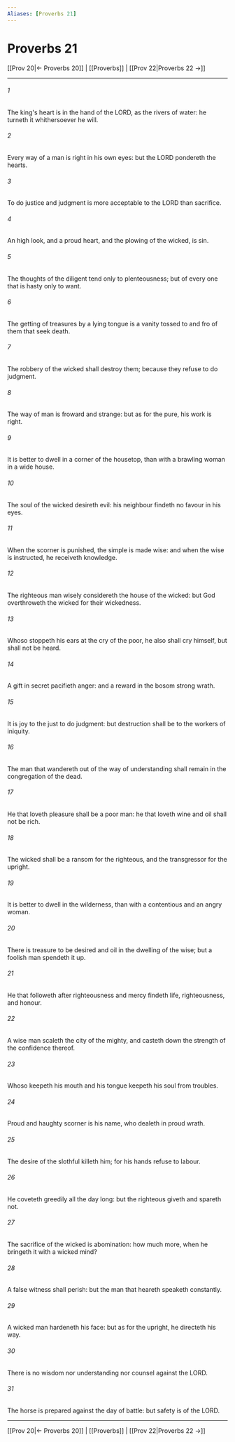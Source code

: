 ```yaml
---
Aliases: [Proverbs 21]
---
```

# Proverbs 21

[[Prov 20|← Proverbs 20]] | [[Proverbs]] | [[Prov 22|Proverbs 22 →]]
***



###### 1 
The king's heart is in the hand of the LORD, as the rivers of water: he turneth it whithersoever he will. 

###### 2 
Every way of a man is right in his own eyes: but the LORD pondereth the hearts. 

###### 3 
To do justice and judgment is more acceptable to the LORD than sacrifice. 

###### 4 
An high look, and a proud heart, and the plowing of the wicked, is sin. 

###### 5 
The thoughts of the diligent tend only to plenteousness; but of every one that is hasty only to want. 

###### 6 
The getting of treasures by a lying tongue is a vanity tossed to and fro of them that seek death. 

###### 7 
The robbery of the wicked shall destroy them; because they refuse to do judgment. 

###### 8 
The way of man is froward and strange: but as for the pure, his work is right. 

###### 9 
It is better to dwell in a corner of the housetop, than with a brawling woman in a wide house. 

###### 10 
The soul of the wicked desireth evil: his neighbour findeth no favour in his eyes. 

###### 11 
When the scorner is punished, the simple is made wise: and when the wise is instructed, he receiveth knowledge. 

###### 12 
The righteous man wisely considereth the house of the wicked: but God overthroweth the wicked for their wickedness. 

###### 13 
Whoso stoppeth his ears at the cry of the poor, he also shall cry himself, but shall not be heard. 

###### 14 
A gift in secret pacifieth anger: and a reward in the bosom strong wrath. 

###### 15 
It is joy to the just to do judgment: but destruction shall be to the workers of iniquity. 

###### 16 
The man that wandereth out of the way of understanding shall remain in the congregation of the dead. 

###### 17 
He that loveth pleasure shall be a poor man: he that loveth wine and oil shall not be rich. 

###### 18 
The wicked shall be a ransom for the righteous, and the transgressor for the upright. 

###### 19 
It is better to dwell in the wilderness, than with a contentious and an angry woman. 

###### 20 
There is treasure to be desired and oil in the dwelling of the wise; but a foolish man spendeth it up. 

###### 21 
He that followeth after righteousness and mercy findeth life, righteousness, and honour. 

###### 22 
A wise man scaleth the city of the mighty, and casteth down the strength of the confidence thereof. 

###### 23 
Whoso keepeth his mouth and his tongue keepeth his soul from troubles. 

###### 24 
Proud and haughty scorner is his name, who dealeth in proud wrath. 

###### 25 
The desire of the slothful killeth him; for his hands refuse to labour. 

###### 26 
He coveteth greedily all the day long: but the righteous giveth and spareth not. 

###### 27 
The sacrifice of the wicked is abomination: how much more, when he bringeth it with a wicked mind? 

###### 28 
A false witness shall perish: but the man that heareth speaketh constantly. 

###### 29 
A wicked man hardeneth his face: but as for the upright, he directeth his way. 

###### 30 
There is no wisdom nor understanding nor counsel against the LORD. 

###### 31 
The horse is prepared against the day of battle: but safety is of the LORD.

***
[[Prov 20|← Proverbs 20]] | [[Proverbs]] | [[Prov 22|Proverbs 22 →]]
